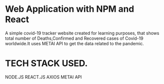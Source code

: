 #  Web Application with NPM and React

A simple covid-19 tracker website created for learning purposes, that shows total number of Deaths,Confirmed and Recovered cases of Covid-19 worldwide.It uses METAI API to get the data related to the pandemic.

# TECH STACK USED.
NODE.JS
REACT.JS
AXIOS
METAI API
